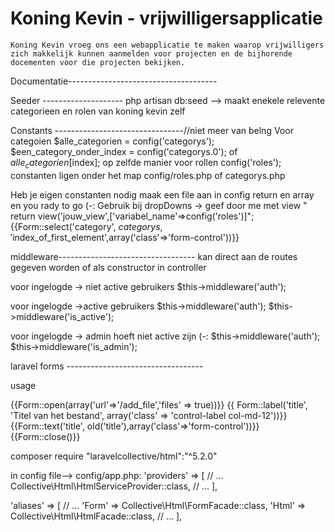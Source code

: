 # Koning Kevin - vrijwilligersapplicatie
	Koning Kevin vroeg ons een webapplicatie te maken waarop vrijwilligers zich makkelijk kunnen aanmelden voor projecten en de bijhorende docementen voor die projecten bekijken.

Documentatie-------------------------------------

Seeder --------------------
php artisan db:seed
--> maakt enekele relevente categorieen en rolen van koning kevin zelf



Constants --------------------------------//niet meer van belng 
Voor categoien
 	$alle_categorien = config('categorys');
	$een_category_onder_index = config('categorys.0'); of $alle_categorien[$index];
op zelfde manier voor rollen
	config('roles');
constanten ligen onder het map config/roles.php of categorys.php

Heb je eigen constanten nodig maak een file aan in config return en array en you rady to go (-:
Gebruik bij dropDowns -> geef door me met view " return view('jouw_view',['variabel_name'=>config('roles')]";
{{Form::select('category', $categorys, '$index_of_first_element',array('class'=>'form-control'))}}


middleware----------------------------------
kan direct aan de routes gegeven worden of als constructor in controller 

voor ingelogde -> niet active gebruikers 
	$this->middleware('auth');

voor ingelogde ->active gebruikers
	$this->middleware('auth');
	$this->middleware('is_active');

voor ingelogde -> admin hoeft niet active zijn (-: 
	$this->middleware('auth');
	$this->middleware('is_admin');





laravel forms ----------------------------------

usage

{{Form::open(array('url'=>'/add_file','files' => true))}}
	{{ Form::label('title', 'Titel van het bestand', array('class' => 'control-label col-md-12'))}}
        {{Form::text('title', old('title'),array('class'=>'form-control'))}}
{{Form::close()}}

composer require "laravelcollective/html":"^5.2.0"

in config file--> config/app.php:
'providers' => [
    // ...
    Collective\Html\HtmlServiceProvider::class,
    // ...
  ],

 'aliases' => [
    // ...
      'Form' => Collective\Html\FormFacade::class,
      'Html' => Collective\Html\HtmlFacade::class,
    // ...
  ],

